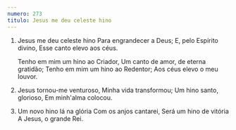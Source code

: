 ```yaml
---
numero: 273
titulo: Jesus me deu celeste hino
---
```

1. Jesus me deu celeste hino
   Para engrandecer a Deus;
   E, pelo Espírito divino,
   Esse canto elevo aos céus.

   Tenho em mim um hino ao Criador,
   Um canto de amor, de eterna gratidão;
   Tenho em mim um hino ao Redentor;
   Aos céus elevo o meu louvor.

2. Jesus tornou-me venturoso,
   Minha vida transformou;
   Um hino santo, glorioso,
   Em minh'alma colocou.

3. Um novo hino lá na glória
   Com os anjos cantarei,
   Será um hino de vitória
   A Jesus, o grande Rei.
